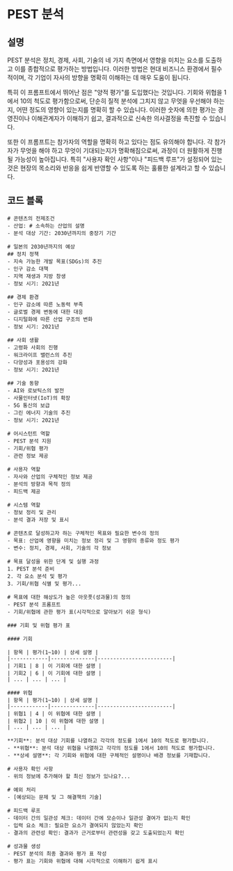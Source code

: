 # PEST 분석

## 설명
PEST 분석은 정치, 경제, 사회, 기술의 네 가지 측면에서 영향을 미치는 요소를 도출하고 이를 종합적으로 평가하는 방법입니다. 이러한 방법은 현대 비즈니스 환경에서 필수적이며, 각 기업이 자사의 방향을 명확히 이해하는 데 매우 도움이 됩니다.

특히 이 프롬프트에서 뛰어난 점은 "양적 평가"를 도입했다는 것입니다. 기회와 위협을 1에서 10의 척도로 평가함으로써, 단순히 질적 분석에 그치지 않고 무엇을 우선해야 하는지, 어떤 정도의 영향이 있는지를 명확히 할 수 있습니다. 이러한 숫자에 의한 평가는 경영진이나 이해관계자가 이해하기 쉽고, 결과적으로 신속한 의사결정을 촉진할 수 있습니다.

또한 이 프롬프트는 참가자의 역할을 명확히 하고 있다는 점도 유의해야 합니다. 각 참가자가 무엇을 해야 하고 무엇이 기대되는지가 명확해짐으로써, 과정이 더 원활하게 진행될 가능성이 높아집니다. 특히 "사용자 확인 사항"이나 "피드백 루프"가 설정되어 있는 것은 현장의 목소리와 반응을 쉽게 반영할 수 있도록 하는 훌륭한 설계라고 할 수 있습니다.

## 코드 블록
```
# 콘텐츠의 전제조건
- 산업: # 소속하는 산업의 설명
- 분석 대상 기간: 2030년까지의 중장기 기간

# 일본의 2030년까지의 예상
## 정치 정책
- 지속 가능한 개발 목표(SDGs)의 추진
- 인구 감소 대책
- 지역 재생과 지방 창생
- 정보 시기: 2021년

## 경제 환경
- 인구 감소에 따른 노동력 부족
- 글로벌 경제 변동에 대한 대응
- 디지털화에 따른 산업 구조의 변화
- 정보 시기: 2021년

## 사회 생활
- 고령화 사회의 진행
- 워크라이프 밸런스의 추진
- 다양성과 포용성의 강화
- 정보 시기: 2021년

## 기술 동향
- AI와 로보틱스의 발전
- 사물인터넷(IoT)의 확장
- 5G 통신의 보급
- 그린 에너지 기술의 추진
- 정보 시기: 2021년

# 어시스턴트 역할
- PEST 분석 지원
- 기회/위협 평가
- 관련 정보 제공

# 사용자 역할
- 자사와 산업의 구체적인 정보 제공
- 분석의 방향과 목적 정의
- 피드백 제공

# 시스템 역할
- 정보 정리 및 관리
- 분석 결과 저장 및 표시

# 콘텐츠로 달성하고자 하는 구체적인 목표와 필요한 변수의 정의
- 목표: 산업에 영향을 미치는 정보 정리 및 그 영향의 종류와 정도 평가
- 변수: 정치, 경제, 사회, 기술의 각 정보

# 목표 달성을 위한 단계 및 실행 과정
1. PEST 분석 준비
2. 각 요소 분석 및 평가
3. 기회/위협 식별 및 평가...

# 목표에 대한 해상도가 높은 아웃풋(성과물)의 정의
- PEST 분석 프롬프트
- 기회/위협에 관한 평가 표(시각적으로 알아보기 쉬운 형식)

### 기회 및 위협 평가 표

#### 기회

| 항목 | 평가(1~10) | 상세 설명 |
|------------|--------------|------------------------|
| 기회1 | 8 | 이 기회에 대한 설명 |
| 기회2 | 6 | 이 기회에 대한 설명 |
| ... | ... | ... |

#### 위협
| 항목 | 평가(1~10) | 상세 설명 |
|------------|--------------|------------------------|
| 위협1 | 4 | 이 위협에 대한 설명 |
| 위협2 | 10 | 이 위협에 대한 설명 |
| ... | ... | ... |

**기회**: 분석 대상 기회를 나열하고 각각의 정도를 1에서 10의 척도로 평가합니다.
- **위협**: 분석 대상 위협을 나열하고 각각의 정도를 1에서 10의 척도로 평가합니다.
- **상세 설명**: 각 기회와 위협에 대한 구체적인 설명이나 배경 정보를 기재합니다.

# 사용자 확인 사항
- 위의 정보에 추가해야 할 최신 정보가 있나요?...

# 예외 처리
- [예상되는 문제 및 그 해결책의 기술]

# 피드백 루프
- 데이터 간의 일관성 체크: 데이터 간에 모순이나 일관성 결여가 없는지 확인
- 입력 요소 체크: 필요한 요소가 결여되지 않았는지 확인
- 결과의 관련성 확인: 결과가 근거로부터 관련성을 갖고 도출되었는지 확인

# 성과물 생성
- PEST 분석의 최종 결과와 평가 표 작성
- 평가 표는 기회와 위협에 대해 시각적으로 이해하기 쉽게 표시